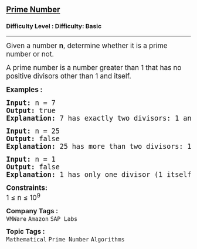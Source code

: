 <h2><a href="https://www.geeksforgeeks.org/problems/prime-number2314/1">Prime Number</a></h2><h3>Difficulty Level : Difficulty: Basic</h3><hr><div class="problems_problem_content__Xm_eO" data-cur="cursor"><p data-cur="cursor"><span style="font-size: 14pt;" data-cur="cursor">Given a number <strong>n</strong>, determine whether it is a prime number or not. </span></p>
<p data-cur="cursor"><span style="font-size: 14pt;" data-cur="cursor">A prime number is a number greater than 1 that has no positive divisors other than 1 and itself.</span></p>
<p data-cur="cursor"><span style="font-size: 14pt;"><strong>Examples :<br></strong></span></p>
<pre data-cur="cursor"><span style="font-size: 14pt;" data-cur="cursor"><strong>Input: </strong>n = 7
<strong>Output: </strong>true
<strong>Explanation: </strong>7 has exactly two divisors: 1 and 7, making it a prime number.</span></pre>
<pre data-cur="cursor"><span style="font-size: 14pt;" data-cur="cursor"><strong>Input: </strong>n = 25
<strong>Output: </strong>false
<strong>Explanation: </strong>25 has more than two divisors: 1, 5, and 25, so it is not a prime number.</span></pre>
<pre data-cur="cursor"><span style="font-size: 14pt;" data-cur="cursor"><strong data-cur="cursor">Input: </strong>n = 1
<strong data-cur="cursor">Output: </strong>false
<strong>Explanation: </strong>1 has only one divisor (1 itself), which is not sufficient for it to be considered prime.</span></pre>
<p data-cur="cursor"><span style="font-size: 14pt;" data-cur="cursor"><strong>Constraints:</strong><br>1 ≤ n ≤ 10<sup data-cur="cursor">9</sup></span></p></div><p><span style=font-size:18px><strong>Company Tags : </strong><br><code>VMWare</code>&nbsp;<code>Amazon</code>&nbsp;<code>SAP Labs</code>&nbsp;<br><p><span style=font-size:18px><strong>Topic Tags : </strong><br><code>Mathematical</code>&nbsp;<code>Prime Number</code>&nbsp;<code>Algorithms</code>&nbsp;